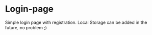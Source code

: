 # Login-page
Simple login page with registration.
Local Storage can be added in the future, no problem ;)
